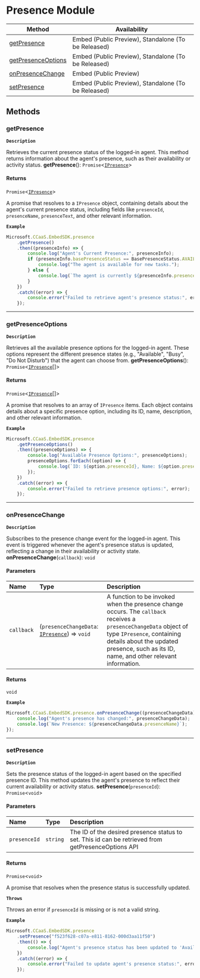 # Presence Module
| Method | Availability |
| ------ | ------------ |
| [getPresence](PresenceModule.md#getpresence) | Embed (Public Preview), Standalone (To be Released) |
| [getPresenceOptions](PresenceModule.md#getpresenceoptions) | Embed (Public Preview), Standalone (To be Released) |
| [onPresenceChange](PresenceModule.md#onpresencechange) | Embed (Public Preview) |
| [setPresence](PresenceModule.md#setpresence) | Embed (Public Preview), Standalone (To be Released) |


## Methods

### getPresence
**`Description`**

Retrieves the current presence status of the logged-in agent.
This method returns information about the agent's presence, such as their availability or activity status.
**getPresence**(): `Promise`<[`IPresence`](../interfaces/IPresence.md)\>

#### Returns

`Promise`<[`IPresence`](../interfaces/IPresence.md)\>

A promise that resolves to a `IPresence` object,
containing details about the agent's current presence status, including fields like `presenceId`,
`presenceName`, `presenceText`, and other relevant information.


**`Example`**

```ts
Microsoft.CCaaS.EmbedSDK.presence
	.getPresence()
	.then((presenceInfo) => {
		console.log("Agent's Current Presence:", presenceInfo);
		if (presenceInfo.basePresenceStatus == BasePresenceStatus.AVAILABLE) {
			console.log("The agent is available for new tasks.");
		} else {
			console.log(`The agent is currently ${presenceInfo.presenceText}.`);
		}
	})
	.catch((error) => {
		console.error("Failed to retrieve agent's presence status:", error);
	});
```



---

### getPresenceOptions
**`Description`**

Retrieves all the available presence options for the logged-in agent.
These options represent the different presence states (e.g., "Available", "Busy", "Do Not Disturb")
that the agent can choose from.
**getPresenceOptions**(): `Promise`<[`IPresence`](../interfaces/IPresence.md)[]\>

#### Returns

`Promise`<[`IPresence`](../interfaces/IPresence.md)[]\>

A promise that resolves to an array of `IPresence` items.
Each object contains details about a specific presence option, including its ID, name, description,
and other relevant information.


**`Example`**

```ts
Microsoft.CCaaS.EmbedSDK.presence
	.getPresenceOptions()
	.then((presenceOptions) => {
		console.log("Available Presence Options:", presenceOptions);
		presenceOptions.forEach((option) => {
			console.log(`ID: ${option.presenceId}, Name: ${option.presenceName}`);
		});
	})
	.catch((error) => {
		console.error("Failed to retrieve presence options:", error);
	});
```



---

### onPresenceChange
**`Description`**

Subscribes to the presence change event for the logged-in agent.
This event is triggered whenever the agent's presence status is updated,
reflecting a change in their availability or activity state.
**onPresenceChange**(`callback`): `void`

#### Parameters

| Name       | Type                                                                                    | Description                                                                                                                                                                                                                                     |
| :--------- | :-------------------------------------------------------------------------------------- | :---------------------------------------------------------------------------------------------------------------------------------------------------------------------------------------------------------------------------------------------- |
| `callback` | (`presenceChangeData`: [`IPresence`](../interfaces/IPresence.md)) => `void` | A function to be invoked when the presence change occurs. The `callback` receives a `presenceChangeData` object of type `IPresence`, containing details about the updated presence, such as its ID, name, and other relevant information. |

#### Returns

`void`


**`Example`**

```ts
Microsoft.CCaaS.EmbedSDK.presence.onPresenceChange((presenceChangeData) => {
	console.log("Agent's presence has changed:", presenceChangeData);
	console.log(`New Presence: ${presenceChangeData.presenceName}`);
});
```



---

### setPresence
**`Description`**

Sets the presence status of the logged-in agent based on the specified presence ID.
This method updates the agent's presence to reflect their current availability or activity status.
**setPresence**(`presenceId`): `Promise`<`void`\>

#### Parameters

| Name         | Type     | Description                                                                                        |
| :----------- | :------- | :------------------------------------------------------------------------------------------------- |
| `presenceId` | `string` | The ID of the desired presence status to set. This id can be retrieved from getPresenceOptions API |

#### Returns

`Promise`<`void`\>

A promise that resolves when the presence status is successfully updated.

**`Throws`**

Throws an error if `presenceId` is missing or is not a valid string.


**`Example`**

```ts
Microsoft.CCaaS.EmbedSDK.presence
	.setPresence("f523f628-c07a-e811-8162-000d3aa11f50")
	.then(() => {
		console.log("Agent's presence status has been updated to 'Available'.");
	})
	.catch((error) => {
		console.error("Failed to update agent's presence status:", error);
	});
```



